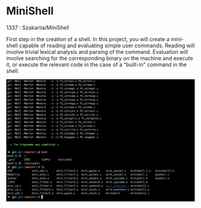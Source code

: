 # MiniShell
1337 : Szakariia/MiniShell

First step in the creation of a shell. In this project, you will create a mini-shell capable of reading and evaluating simple user commands. Reading will involve trivial lexical analysis and parsing of the command. Evaluation will involve searching for the corresponding binary on the machine and execute it, or execute the relevant code in the case of a “built-in” command in the shell.






 ![](https://raw.githubusercontent.com/Szakariia/MiniShell/master/term.png)
